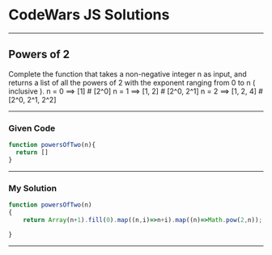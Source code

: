 # CodeWars JS Solutions

---

## Powers of 2

Complete the function that takes a non-negative integer n as input, and returns a list of all the powers of 2 with the exponent ranging from 0 to n ( inclusive ).
n = 0  ==> [1]        # [2^0]
n = 1  ==> [1, 2]     # [2^0, 2^1]
n = 2  ==> [1, 2, 4]  # [2^0, 2^1, 2^2]


---

### Given Code


```js
function powersOfTwo(n){
  return []
}
```

---

### My Solution 


```js
function powersOfTwo(n)
{
    return Array(n+1).fill(0).map((n,i)=>n+i).map((n)=>Math.pow(2,n));
  
}
```


---

